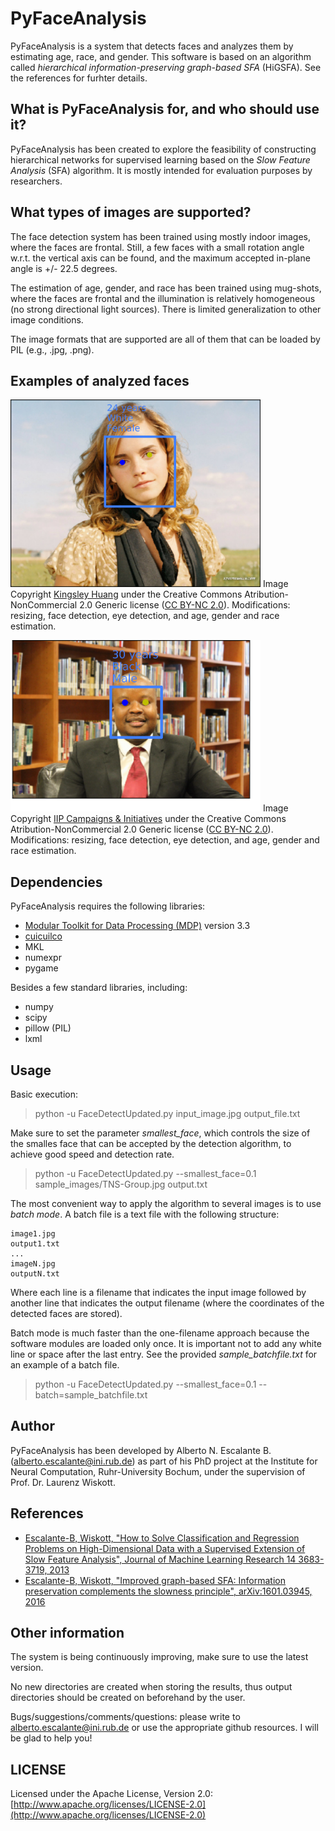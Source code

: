 # PyFaceAnalysis
PyFaceAnalysis is a system that detects faces and analyzes them by estimating age, race, and gender. 
This software is based on an algorithm called *hierarchical information-preserving graph-based SFA* (HiGSFA). See the references for furhter details.

## What is PyFaceAnalysis for, and who should use it?
PyFaceAnalysis has been created to explore the feasibility of constructing hierarchical networks for supervised learning based on the *Slow Feature Analysis* (SFA) algorithm. It is mostly intended for evaluation purposes by researchers. 

## What types of images are supported?
The face detection system has been trained using mostly indoor images, where the faces are frontal. Still, a few faces with a small rotation angle w.r.t. the vertical axis can be found, and the maximum accepted in-plane angle is +/- 22.5 degrees.

The estimation of age, gender, and race has been trained using mug-shots, where the faces are frontal and the illumination is relatively homogeneous (no strong directional light sources). There is limited generalization to other image conditions.

The image formats that are supported are all of them that can be loaded by PIL (e.g., .jpg, .png).

## Examples of analyzed faces 
<img src="sample_analyses/EmmaWatson2.png" width="400"/> Image Copyright [Kingsley Huang](https://www.flickr.com/photos/flywithinsun/5946368231/) under the Creative Commons Atribution-NonCommercial 2.0 Generic license ([CC BY-NC 2.0](https://creativecommons.org/licenses/by-nc/2.0/)). Modifications: resizing, face detection, eye detection, and age, gender and race estimation.

<img src="sample_analyses/Entrepreneur.png" width="400"/> Image Copyright [IIP Campaigns & Initiatives](https://www.flickr.com/photos/iipcampaigns/17019075412/) under the Creative Commons Atribution-NonCommercial 2.0 Generic license ([CC BY-NC 2.0](https://creativecommons.org/licenses/by-nc/2.0/)). Modifications: resizing, face detection, eye detection, and age, gender and race estimation.

## Dependencies
PyFaceAnalysis requires the following libraries:
* [Modular Toolkit for Data Processing (MDP)](https://github.com/mdp-toolkit/mdp-toolkit) version 3.3
* [cuicuilco](https://github.com/AlbertoEsc/cuicuilco)
* MKL
* numexpr
* pygame

Besides a few standard libraries, including:
* numpy
* scipy
* pillow (PIL)
* lxml

## Usage
Basic execution:
  > python -u FaceDetectUpdated.py input_image.jpg output_file.txt

Make sure to set the parameter *smallest_face*, which controls the size of the smalles face that can be accepted by the detection algorithm, to achieve good speed and detection rate. 
  > python -u FaceDetectUpdated.py --smallest_face=0.1 sample_images/TNS-Group.jpg output.txt

The most convenient way to apply the algorithm to several images is to use *batch mode*. A batch file is a text file with the following structure:
```
image1.jpg
output1.txt
...
imageN.jpg
outputN.txt
```

Where each line is a filename that indicates the input image followed by another line that indicates the output filename (where the coordinates of the detected faces are stored).

Batch mode is much faster than the one-filename approach because the software modules are loaded only once. It is important not to add  any white line or space after the last entry. See the provided *sample_batchfile.txt* for an example of a batch file.
  > python -u FaceDetectUpdated.py --smallest_face=0.1 --batch=sample_batchfile.txt

## Author
PyFaceAnalysis has been developed by Alberto N. Escalante B. (alberto.escalante@ini.rub.de) as part of his PhD project at the Institute for Neural Computation, Ruhr-University Bochum, under the supervision of Prof. Dr. Laurenz Wiskott.

## References

* [Escalante-B, Wiskott, "How to Solve Classification and Regression Problems on High-Dimensional Data with a Supervised Extension of Slow Feature Analysis", Journal of Machine Learning Research 14 3683-3719, 2013](http://www.jmlr.org/papers/volume14/escalante13a/escalante13a.pdf)
* [Escalante-B, Wiskott, "Improved graph-based SFA: Information preservation complements the slowness principle", arXiv:1601.03945, 2016](https://arxiv.org/abs/1601.03945)


## Other information
The system is being continuously improving, make sure to use the latest version.

No new directories are created when storing the results, thus output directories should be created on beforehand by the user.

Bugs/suggestions/comments/questions: please write to alberto.escalante@ini.rub.de or use the appropriate github resources.
I will be glad to help you!

## LICENSE
Licensed under the Apache License, Version 2.0: [http://www.apache.org/licenses/LICENSE-2.0](http://www.apache.org/licenses/LICENSE-2.0)


